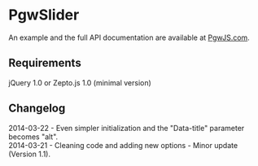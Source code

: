 PgwSlider
=========

An example and the full API documentation are available at [PgwJS.com](http://pgwjs.com/pgwslider/).


Requirements
---------

jQuery 1.0 or Zepto.js 1.0 (minimal version)


Changelog
---------

2014-03-22 - Even simpler initialization and the "Data-title" parameter becomes "alt".  
2014-03-21 - Cleaning code and adding new options - Minor update (Version 1.1).  
